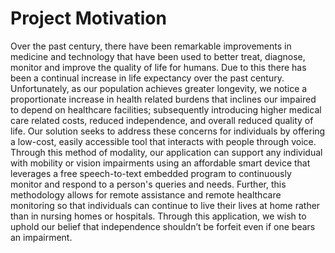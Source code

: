 # Project Motivation
Over the past century, there have been remarkable improvements in medicine and technology that have been used to better treat, diagnose, monitor and improve the quality of life for humans. Due to this there has been a continual increase in life expectancy over the past century. Unfortunately, as our population achieves greater longevity, we notice a proportionate increase in health related burdens that inclines our impaired to depend on healthcare facilities; subsequently introducing higher medical care related costs, reduced independence, and overall reduced quality of life. Our solution seeks to address these concerns for individuals by offering a low-cost, easily accessible tool that interacts with people through voice. Through this method of modality, our application can support any individual with mobility or vision impairments using an affordable smart device that leverages a free speech-to-text embedded program to continuously monitor and respond to a person's queries and needs. Further, this methodology allows for remote assistance and remote healthcare monitoring so that individuals can continue to live their lives at home rather than in nursing homes or hospitals. Through this application, we wish to uphold our belief that independence shouldn’t be forfeit even if one bears an impairment.
